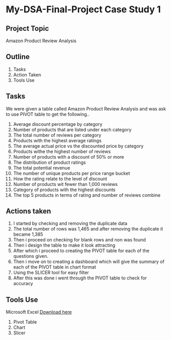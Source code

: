 # My-DSA-Final-Project Case Study 1
## Project Topic
Amazon Product Review Analysis
## Outline 
1. Tasks
2. Action Taken
3. Tools Use
## Tasks
We were given a table called Amazon Product Review Analysis and was ask to use PIVOT table to get the following..
1. Average discount percentage by category
2. Number of products that are listed under each category
3. The total number of reviews per category
4. Products with the highest average ratings
5. The average actual price vs the discounted price by category
6. Products withe the highest number of reviews
7. Number of products with a discount of 50% or more
8. The distribution of product ratings
9. The total potential revenue
10. The number of unique products per price range bucket
11. How the rating relate to the level of discount
12. Number of products wit fewer than 1,000 reviews
13. Category of products with the highest discounts
14. The top 5 products in terms of rating and number of reviews combine
## Actions taken
1. I started by checking and removing the duplicate data
2. The total number of rows was 1,465 and after removing the duplicate it became 1,385
3. Then i proceed on checking for blank rows and non was found
4. Then i design the table to make it look attracting
5. After which i proceed to creating the PIVOT table for each of the questions given.
6. Then i move on to creating a dashboard which will give the summary of each of the PIVOT table in chart format
7. Using the SLICER tool for easy filter
8. After this was done i went through the PIVOT table to check for accuracy
## Tools Use
Microsoft Excel [Download here](https://www.microsoft.com)
1. Pivot Table
2. Chart
3. Slicer

